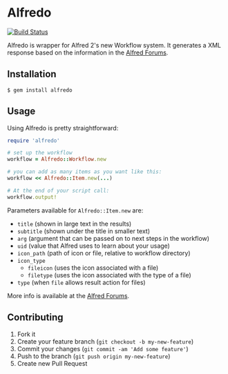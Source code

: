 # Alfredo
[![Build Status](https://travis-ci.org/Springest/alfredo.png?branch=master)](https://travis-ci.org/Springest/alfredo)

Alfredo is wrapper for Alfred 2's new Workflow system. It generates a
XML response based on the information in the [Alfred
Forums](http://www.alfredforum.com/topic/5-generating-feedback-in-workflows/).

## Installation

    $ gem install alfredo

## Usage

Using Alfredo is pretty straightforward:

```ruby
require 'alfredo'

# set up the workflow
workflow = Alfredo::Workflow.new

# you can add as many items as you want like this:
workflow << Alfredo::Item.new(...)

# At the end of your script call:
workflow.output!
```

Parameters available for `Alfredo::Item.new` are:

* `title` (shown in large text in the results)
* `subtitle` (shown under the title in smaller text)
* `arg` (argument that can be passed on to next steps in the workflow)
* `uid` (value that Alfred uses to learn about your usage)
* `icon_path` (path of icon or file, relative to workflow directory)
* `icon_type`
  *  `fileicon` (uses the icon associated with a file)
  *  `filetype` (uses the icon associated with the type of a file)
* `type` (when `file` allows result action for files)

More info is available at the [Alfred
Forums](http://www.alfredforum.com/topic/5-generating-feedback-in-workflows/).

## Contributing

1. Fork it
2. Create your feature branch (`git checkout -b my-new-feature`)
3. Commit your changes (`git commit -am 'Add some feature'`)
4. Push to the branch (`git push origin my-new-feature`)
5. Create new Pull Request
